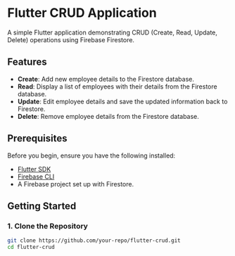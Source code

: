 # Flutter CRUD Application

A simple Flutter application demonstrating CRUD (Create, Read, Update, Delete) operations using Firebase Firestore.

## Features

- **Create**: Add new employee details to the Firestore database.
- **Read**: Display a list of employees with their details from the Firestore database.
- **Update**: Edit employee details and save the updated information back to Firestore.
- **Delete**: Remove employee details from the Firestore database.

## Prerequisites

Before you begin, ensure you have the following installed:

- [Flutter SDK](https://flutter.dev/docs/get-started/install)
- [Firebase CLI](https://firebase.google.com/docs/cli)
- A Firebase project set up with Firestore.

## Getting Started

### 1. Clone the Repository

```bash
git clone https://github.com/your-repo/flutter-crud.git
cd flutter-crud
